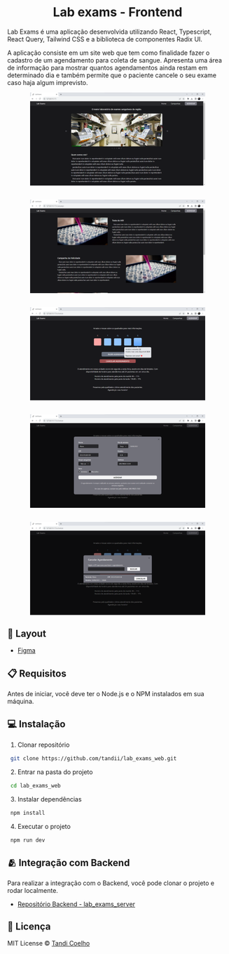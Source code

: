 <h1 align="center">
    Lab exams - Frontend
</h1>

Lab Exams é uma aplicação desenvolvida utilizando React, Typescript, React Query, Tailwind CSS e a biblioteca de componentes Radix UI.

A aplicação consiste em um site web que tem como finalidade fazer o cadastro de um agendamento para coleta de sangue. Apresenta uma área de informação para mostrar quantos agendamentos ainda restam em determinado dia e também permite que o paciente cancele o seu exame caso haja algum imprevisto.

<div align="center" style="display:flex; flex-wrap: wrap;  justify-content: center; gap: 32px;" >
    <img src=".github/assets/web1.png" width="400"/>
    <img src=".github/assets/web2.png" width="400"/>
    <img src=".github/assets/web3.png" width="400"/>
    <img src=".github/assets/web4.png" width="400"/>
    <img src=".github/assets/web5.png" width="400"/>
</div>

## 🎨 Layout

- [Figma](https://www.figma.com/file/eq6L2Imzp6P9vkGshI7rLl/lab_exams?type=design&node-id=0%3A1&mode=design&t=DqyoyCSQarbDDNJI-1)

## 📋 Requisitos

Antes de iniciar, você deve ter o Node.js e o NPM instalados em sua máquina.

## 💻 Instalação

1. Clonar repositório

```bash
 git clone https://github.com/tandii/lab_exams_web.git
```

2. Entrar na pasta do projeto

```bash
 cd lab_exams_web
```

3. Instalar dependências

```bash
 npm install
```

4. Executar o projeto

```bash
 npm run dev
```

## 🫂 Integração com Backend

Para realizar a integração com o Backend, você pode clonar o projeto e rodar localmente.

- [Repositório Backend - lab_exams_server](https://github.com/tandii/lab_exams_server)

## 📝 Licença

MIT License © [Tandi Coelho](https://github.com/tandii)